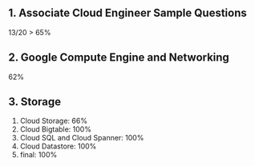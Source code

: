 ## 1. Associate Cloud Engineer Sample Questions
13/20 > 65%

## 2. Google Compute Engine and Networking 
62%

## 3. Storage
1. Cloud Storage: 66%
2. Cloud Bigtable: 100%
3. Cloud SQL and Cloud Spanner: 100%
4. Cloud Datastore: 100%
5. final: 100%